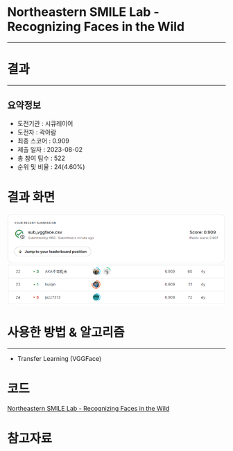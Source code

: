 # Northeastern SMILE Lab - Recognizing Faces in the Wild
***
# 결과
***
## 요약정보
- 도전기관 : 시큐레이어
- 도전자 : 곽아람
- 최종 스코어 : 0.909
- 제출 일자 : 2023-08-02
- 총 참여 팀수 : 522
- 순위 및 비율 : 24(4.60%)

# 결과 화면
<img src="https://github.com/Arammmmm/kaggle/blob/991dc950241d2384f6a30f77ad4b2e7a561c5a05/Northeastern%20SMILE%20Lab%20-%20Recognizing%20Faces%20in%20the%20Wild/img/score.png">
<img src="https://github.com/Arammmmm/kaggle/blob/991dc950241d2384f6a30f77ad4b2e7a561c5a05/Northeastern%20SMILE%20Lab%20-%20Recognizing%20Faces%20in%20the%20Wild/img/leaderboard.png">

# 사용한 방법 & 알고리즘
***
- Transfer Learning (VGGFace)
# 코드
[Northeastern SMILE Lab - Recognizing Faces in the Wild](https://github.com/Arammmmm/kaggle/blob/991dc950241d2384f6a30f77ad4b2e7a561c5a05/Northeastern%20SMILE%20Lab%20-%20Recognizing%20Faces%20in%20the%20Wild/Northeastern_SMILE_Lab_-_Recognizing_Faces_in_the_Wild.ipynb)
# 참고자료

